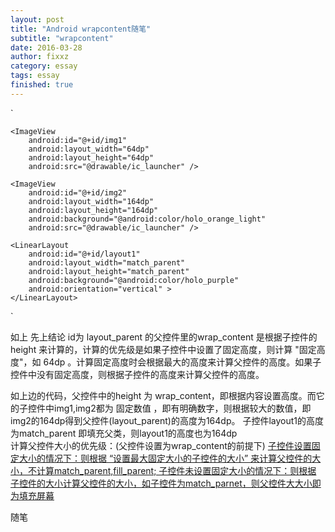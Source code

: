 ```yaml
---
layout: post
title: "Android wrapcontent随笔"
subtitle: "wrapcontent"
date: 2016-03-28
author: fixxz
category: essay
tags: essay
finished: true
---
```

`<LinearLayout xmlns:android="http://schemas.android.com/apk/res/android"  
    android:id="@+id/layout_parent"  
    android:layout_width="match_parent"  
    android:layout_height="wrap_content"  
    android:background="@android:color/holo_green_light"  
    android:orientation="horizontal" >  
  
    <ImageView  
        android:id="@+id/img1"  
        android:layout_width="64dp"  
        android:layout_height="64dp"  
        android:src="@drawable/ic_launcher" />  
  
    <ImageView  
        android:id="@+id/img2"  
        android:layout_width="164dp"  
        android:layout_height="164dp"  
        android:background="@android:color/holo_orange_light"  
        android:src="@drawable/ic_launcher" />  
  
    <LinearLayout  
        android:id="@+id/layout1"  
        android:layout_width="match_parent"  
        android:layout_height="match_parent"  
        android:background="@android:color/holo_purple"  
        android:orientation="vertical" >  
    </LinearLayout>  
</LinearLayout>`


如上  先上结论 id为 layout_parent 的父控件里的wrap_content 是根据子控件的height 来计算的，计算的优先级是如果子控件中设置了固定高度，则计算 "固定高度"，如 64dp 。计算固定高度时会根据最大的高度来计算父控件的高度。如果子控件中没有固定高度，则根据子控件的高度来计算父控件的高度。

如上边的代码，父控件中的height 为 wrap_content，即根据内容设置高度。而它的子控件中img1,img2都为 固定数值 ，即有明确数字，则根据较大的数值，即img2的164dp得到父控件(layout_parent)的高度为164dp。  子控件layout1的高度为match_parent 即填充父类，则layout1的高度也为164dp
<br>计算父控件大小的优先级：(父控件设置为wrap_content的前提下)
<u>子控件设置固定大小的情况下：则根据 “设置最大固定大小的子控件的大小” 来计算父控件的大小，不计算match_parent,fill_parent;
子控件未设置固定大小的情况下：则根据 子控件的大小计算父控件的大小，如子控件为match_parnet，则父控件大大小即为填充屏幕</u>

随笔